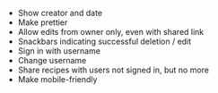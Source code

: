 - Show creator and date
- Make prettier
- Allow edits from owner only, even with shared link
- Snackbars indicating successful deletion / edit
- Sign in with username
- Change username
- Share recipes with users not signed in, but no more
- Make mobile-friendly
